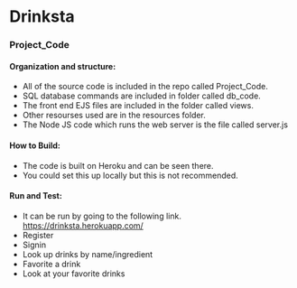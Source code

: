# Drinksta
### Project_Code

#### Organization and structure: 
  - All of the source code is included in the repo called Project_Code.
  - SQL database commands are included in folder called db_code.
  - The front end EJS files are included in the folder called views.
  - Other resourses used are in the resources folder.
  - The Node JS code which runs the web server is the file called server.js

#### How to Build:
  - The code is built on Heroku and can be seen there.
  - You could set this up locally but this is not recommended.

#### Run and Test:
  - It can be run by going to the following link.  https://drinksta.herokuapp.com/ 
  - Register
  - Signin
  - Look up drinks by name/ingredient
  - Favorite a drink
  - Look at your favorite drinks
